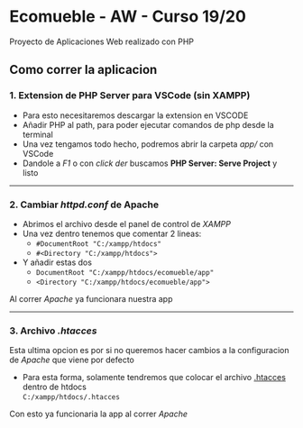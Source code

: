 # Ecomueble - AW - Curso 19/20
Proyecto de Aplicaciones Web realizado con PHP

## Como correr la aplicacion
### 1. Extension de PHP Server para VSCode (sin XAMPP)
- Para esto necesitaremos descargar la extension en VSCODE  
- Añadir PHP al path, para poder ejecutar comandos de php desde la terminal
- Una vez tengamos todo hecho, podremos abrir la carpeta *app/* con VSCode
- Dandole a *F1* o con *click der* buscamos **PHP Server: Serve Project** y listo

---
### 2. Cambiar *httpd.conf* de Apache
- Abrimos el archivo desde el panel de control de *XAMPP*
- Una vez dentro tenemos que comentar 2 lineas:
    - ```#DocumentRoot "C:/xampp/htdocs"```
    - ```#<Directory "C:/xampp/htdocs">```  
- Y añadir estas dos
    - ```DocumentRoot "C:/xampp/htdocs/ecomueble/app"```
    - ```<Directory "C:/xampp/htdocs/ecomueble/app">```  

Al correr *Apache* ya funcionara nuestra app

---
### 3. Archivo *.htacces*
Esta ultima opcion es por si no queremos hacer cambios a la configuracion de *Apache* que viene por defecto  

- Para esta forma, solamente tendremos que colocar el archivo
[.htacces](https://github.com/GuillermoOvejeroSanchez/ecomueble/blob/master/.htaccess) dentro de htdocs  
`C:/xampp/htdocs/.htacces`

Con esto ya funcionaria la app al correr *Apache*
